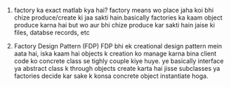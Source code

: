 1. factory ka exact matlab kya hai?
factory means wo place jaha koi bhi chize produce/create ki jaa sakti hain.basically factories ka kaam object produce karna hai but wo aur bhi chize produce kar sakti hain jaise ki files, databse records, etc

2. Factory Design Pattern (FDP)
FDP bhi ek creational design pattern mein aata hai, iska kaam hai objects k creation ko manage karna bina client code ko concrete class se tighly couple kiye huye.
ye basically interface ya abstract class k through objects create karta hai jisse subclasses ya factories decide kar sake k konsa concrete object instantiate hoga.
